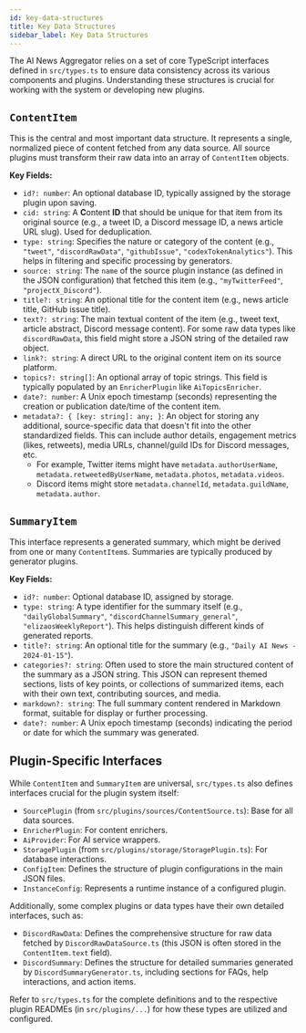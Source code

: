 ```yaml
---
id: key-data-structures
title: Key Data Structures
sidebar_label: Key Data Structures
---
```


The AI News Aggregator relies on a set of core TypeScript interfaces defined in `src/types.ts` to ensure data consistency across its various components and plugins. Understanding these structures is crucial for working with the system or developing new plugins.

## `ContentItem`

This is the central and most important data structure. It represents a single, normalized piece of content fetched from any data source. All source plugins must transform their raw data into an array of `ContentItem` objects.

**Key Fields:**

-   `id?: number`: An optional database ID, typically assigned by the storage plugin upon saving.
-   `cid: string`: A **C**ontent **ID** that should be unique for that item from its original source (e.g., a tweet ID, a Discord message ID, a news article URL slug). Used for deduplication.
-   `type: string`: Specifies the nature or category of the content (e.g., `"tweet"`, `"discordRawData"`, `"githubIssue"`, `"codexTokenAnalytics"`). This helps in filtering and specific processing by generators.
-   `source: string`: The `name` of the source plugin instance (as defined in the JSON configuration) that fetched this item (e.g., `"myTwitterFeed"`, `"projectX_Discord"`).
-   `title?: string`: An optional title for the content item (e.g., news article title, GitHub issue title).
-   `text?: string`: The main textual content of the item (e.g., tweet text, article abstract, Discord message content). For some raw data types like `discordRawData`, this field might store a JSON string of the detailed raw object.
-   `link?: string`: A direct URL to the original content item on its source platform.
-   `topics?: string[]`: An optional array of topic strings. This field is typically populated by an `EnricherPlugin` like `AiTopicsEnricher`.
-   `date?: number`: A Unix epoch timestamp (seconds) representing the creation or publication date/time of the content item.
-   `metadata?: { [key: string]: any; }`: An object for storing any additional, source-specific data that doesn't fit into the other standardized fields. This can include author details, engagement metrics (likes, retweets), media URLs, channel/guild IDs for Discord messages, etc.
    -   For example, Twitter items might have `metadata.authorUserName`, `metadata.retweetedByUserName`, `metadata.photos`, `metadata.videos`.
    -   Discord items might store `metadata.channelId`, `metadata.guildName`, `metadata.author`.

## `SummaryItem`

This interface represents a generated summary, which might be derived from one or many `ContentItem`s. Summaries are typically produced by generator plugins.

**Key Fields:**

-   `id?: number`: Optional database ID, assigned by storage.
-   `type: string`: A type identifier for the summary itself (e.g., `"dailyGlobalSummary"`, `"discordChannelSummary_general"`, `"elizaosWeeklyReport"`). This helps distinguish different kinds of generated reports.
-   `title?: string`: An optional title for the summary (e.g., `"Daily AI News - 2024-01-15"`).
-   `categories?: string`: Often used to store the main structured content of the summary as a JSON string. This JSON can represent themed sections, lists of key points, or collections of summarized items, each with their own text, contributing sources, and media.
-   `markdown?: string`: The full summary content rendered in Markdown format, suitable for display or further processing.
-   `date?: number`: A Unix epoch timestamp (seconds) indicating the period or date for which the summary was generated.

## Plugin-Specific Interfaces

While `ContentItem` and `SummaryItem` are universal, `src/types.ts` also defines interfaces crucial for the plugin system itself:

-   `SourcePlugin` (from `src/plugins/sources/ContentSource.ts`): Base for all data sources.
-   `EnricherPlugin`: For content enrichers.
-   `AiProvider`: For AI service wrappers.
-   `StoragePlugin` (from `src/plugins/storage/StoragePlugin.ts`): For database interactions.
-   `ConfigItem`: Defines the structure of plugin configurations in the main JSON files.
-   `InstanceConfig`: Represents a runtime instance of a configured plugin.

Additionally, some complex plugins or data types have their own detailed interfaces, such as:

-   `DiscordRawData`: Defines the comprehensive structure for raw data fetched by `DiscordRawDataSource.ts` (this JSON is often stored in the `ContentItem.text` field).
-   `DiscordSummary`: Defines the structure for detailed summaries generated by `DiscordSummaryGenerator.ts`, including sections for FAQs, help interactions, and action items.

Refer to `src/types.ts` for the complete definitions and to the respective plugin READMEs (in `src/plugins/...`) for how these types are utilized and configured. 